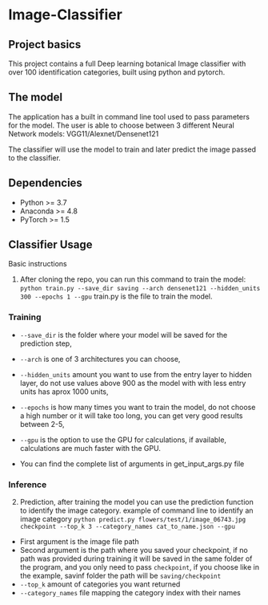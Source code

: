 # Image-Classifier

## Project basics
This project contains a full Deep learning botanical Image classifier with over 100 identification categories,
built using python and pytorch.

## The model
The application has a built in command line tool used to pass parameters for the model.
The user is able to choose between 3 different Neural Network models: VGG11/Alexnet/Densenet121

The classifier will use the model to train and later predict the image passed to the classifier.

## Dependencies
* Python >= 3.7
* Anaconda >= 4.8
* PyTorch >= 1.5

## Classifier Usage
Basic instructions
1. After cloning the repo, you can run this command to train the model: `python train.py --save_dir saving --arch densenet121 --hidden_units 300 --epochs 1 --gpu`
train.py is the file to train the model. 
### Training
* `--save_dir` is the folder where your model will be saved for the prediction step,
* `--arch` is one of 3 architectures you can choose,
* `--hidden_units` amount you want to use from the entry layer to hidden layer, do not use values above 900 as the model with with less entry units has aprox 1000 units,
* `--epochs` is how many times you want to train the model, do not choose a high number or it will take too long, you can get very good results between 2-5, 
* `--gpu` is the option to use the GPU for calculations, if available, calculations are much faster with the GPU.

* You can find the complete list of arguments in get_input_args.py file

### Inference
2. Prediction, after training the model you can use the prediction function to identify the image category.
example of command line to identify an image category `python predict.py flowers/test/1/image_06743.jpg checkpoint --top_k 3 --category_names cat_to_name.json --gpu`
* First argument is the image file path
* Second argument is the path where you saved your checkpoint, if no path was provided during training it will be saved in the same folder of the program, and you only need to pass 
`checkpoint`, if you choose like in the example, savinf folder the path will be `saving/checkpoint`
* `--top_k` amount of categories you want returned
* `--category_names` file mapping the category index with their names
